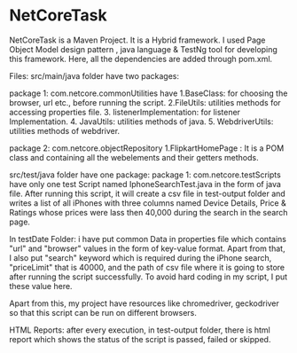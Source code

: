 # NetCoreTask
NetCoreTask is a Maven Project.  It is a Hybrid framework. I used  Page Object Model design pattern ,  java language  & TestNg tool for developing this framework. 
Here, all the dependencies are added through pom.xml.

Files: src/main/java folder have two packages:

package 1: com.netcore.commonUtilities have 
1.BaseClass: for choosing the browser, url etc., before running the script. 
2.FileUtils: utilities methods for accessing  properties file.
3. listenerImplementation:  for listener Implementation.
4. JavaUtils: utilities methods of java.
5. WebdriverUtils: utilities methods of webdriver.

package 2: com.netcore.objectRepository 1.FlipkartHomePage : It is a POM class and containing all the webelements and their getters methods.

src/test/java folder have one package:
package 1: com.netcore.testScripts have only one test Script named IphoneSearchTest.java in the form of java file. After running this script, it will create a csv file in test-output folder and writes a list of all iPhones with three columns named Device Details, Price & Ratings whose prices were lass then 40,000 during the search in the search page.

In testDate Folder: i have put common Data in properties file which contains "url" and "browser" values in the form of key-value format.  Apart from that, I also put "search" keyword which is required during the iPhone search, "priceLimit" that is 40000, and the path of csv file where it is going to store after running the script successfully. To avoid hard coding in my script,  I put these value here.

Apart from this, my project  have resources like chromedriver, geckodriver so that this script can be run on different browsers.

HTML Reports: after every execution, in test-output folder, there is html report which shows the status of the script is passed, failed or skipped.
